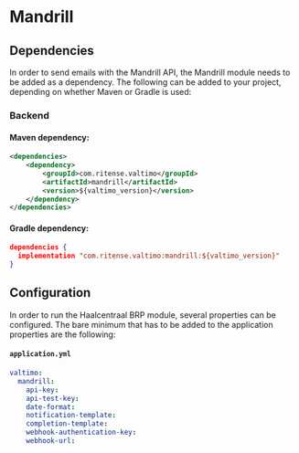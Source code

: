 # Mandrill

## Dependencies

In order to send emails with the Mandrill API, the Mandrill module needs to be added as a dependency. The
following can be added to your project, depending on whether Maven or Gradle is used:

### Backend

#### Maven dependency:
```xml
<dependencies>
    <dependency>
        <groupId>com.ritense.valtimo</groupId>
        <artifactId>mandrill</artifactId>
        <version>${valtimo_version}</version>
    </dependency>
</dependencies>
```

#### Gradle dependency:
```json
dependencies {
  implementation "com.ritense.valtimo:mandrill:${valtimo_version}"
}
```

## Configuration

In order to run the Haalcentraal BRP module, several properties can be configured. The bare minimum that has to be added to the
application properties are the following:

#### **`application.yml`**
```yaml
valtimo:
  mandrill:
    api-key:
    api-test-key:
    date-format:
    notification-template:
    completion-template:
    webhook-authentication-key:
    webhook-url:
```
